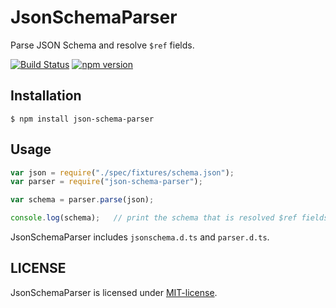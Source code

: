# JsonSchemaParser
Parse JSON Schema and resolve `$ref` fields.

[![Build Status](https://travis-ci.org/izumin5210/json-schema-parser.svg)](https://travis-ci.org/izumin5210/json-schema-parser)
[![npm version](https://badge.fury.io/js/json-schema-parser.svg)](http://badge.fury.io/js/json-schema-parser)

## Installation

```
$ npm install json-schema-parser
```

## Usage

```javascript
var json = require("./spec/fixtures/schema.json");
var parser = require("json-schema-parser");

var schema = parser.parse(json);

console.log(schema);   // print the schema that is resolved $ref fields
```

JsonSchemaParser includes `jsonschema.d.ts` and `parser.d.ts`.

## LICENSE

JsonSchemaParser is licensed under [MIT-license](http://izumin.mit-license.org/2015).
